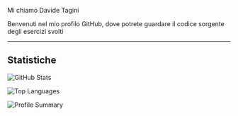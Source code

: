 Mi chiamo Davide Tagini

Benvenuti nel mio profilo GitHub, dove potrete guardare il codice sorgente degli esercizi svolti

---

## Statistiche

![GitHub Stats](https://github-readme-stats.vercel.app/api?username=davide112233&show_icons=true&theme=radical)

![Top Languages](https://github-readme-stats.vercel.app/api/top-langs/?username=davide112233&layout=compact&theme=radical)

![Profile Summary](https://github-profile-summary-cards.vercel.app/api/cards/profile-details?username=davide112233)


